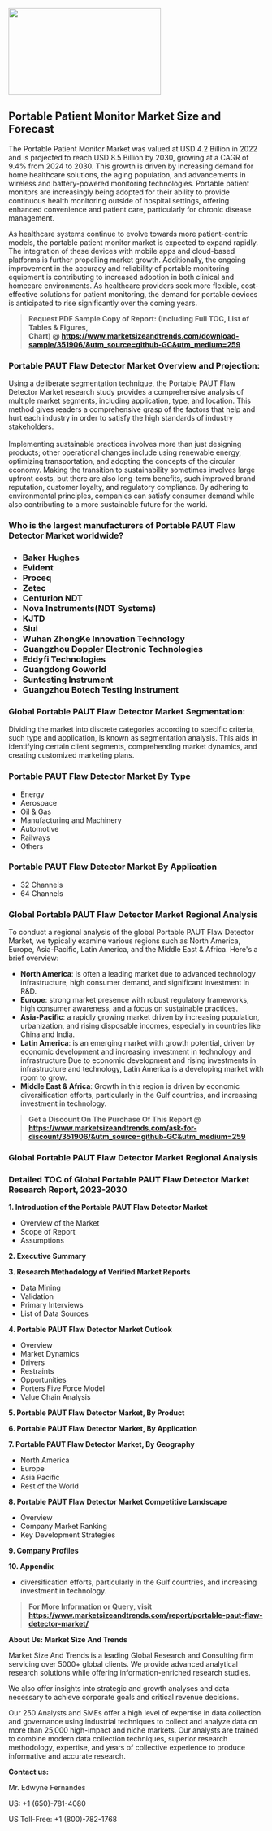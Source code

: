 <p><img class="alignnone size-medium wp-image-20088" src="https://ffe5etoiles.com/wp-content/uploads/2024/12/MST1-300x171.png" alt="" width="300" height="171" /></p><h2>Portable Patient Monitor Market Size and Forecast</h2><p>The Portable Patient Monitor Market was valued at USD 4.2 Billion in 2022 and is projected to reach USD 8.5 Billion by 2030, growing at a CAGR of 9.4% from 2024 to 2030. This growth is driven by increasing demand for home healthcare solutions, the aging population, and advancements in wireless and battery-powered monitoring technologies. Portable patient monitors are increasingly being adopted for their ability to provide continuous health monitoring outside of hospital settings, offering enhanced convenience and patient care, particularly for chronic disease management.</p><p>As healthcare systems continue to evolve towards more patient-centric models, the portable patient monitor market is expected to expand rapidly. The integration of these devices with mobile apps and cloud-based platforms is further propelling market growth. Additionally, the ongoing improvement in the accuracy and reliability of portable monitoring equipment is contributing to increased adoption in both clinical and homecare environments. As healthcare providers seek more flexible, cost-effective solutions for patient monitoring, the demand for portable devices is anticipated to rise significantly over the coming years.</p></p><blockquote id="" class=""><strong>Request PDF Sample Copy of Report: (Including Full TOC, List of Tables &amp; Figures, Chart)&nbsp;@&nbsp;<strong><a href="https://www.marketsizeandtrends.com/download-sample/351906/&utm_source=github-GC&utm_medium=259" target="_blank">https://www.marketsizeandtrends.com/download-sample/351906/&utm_source=github-GC&utm_medium=259</a></strong></strong></blockquote><h3 id="" class="">Portable PAUT Flaw Detector Market&nbsp;Overview and Projection:</h3><p id="" class="">Using a deliberate segmentation technique, the Portable PAUT Flaw Detector Market research study provides a comprehensive analysis of multiple market segments, including application, type, and location. This method gives readers a comprehensive grasp of the factors that help and hurt each industry in order to satisfy the high standards of industry stakeholders. <br /> <br />Implementing sustainable practices involves more than just designing products; other operational changes include using renewable energy, optimizing transportation, and adopting the concepts of the circular economy. Making the transition to sustainability sometimes involves large upfront costs, but there are also long-term benefits, such improved brand reputation, customer loyalty, and regulatory compliance. By adhering to environmental principles, companies can satisfy consumer demand while also contributing to a more sustainable future for the world.</p><h3 id="" class="">Who is the largest manufacturers of&nbsp;Portable PAUT Flaw Detector Market worldwide?</h3><h3 class=""><p><ul><li>Baker Hughes </li><li> Evident </li><li> Proceq </li><li> Zetec </li><li> Centurion NDT </li><li> Nova Instruments(NDT Systems) </li><li> KJTD </li><li> Siui </li><li> Wuhan ZhongKe Innovation Technology </li><li> Guangzhou Doppler Electronic Technologies </li><li> Eddyfi Technologies </li><li> Guangdong Goworld </li><li> Suntesting Instrument </li><li> Guangzhou Botech Testing Instrument</li></ul></p></h3><h3 id="" class="">Global&nbsp;Portable PAUT Flaw Detector Market Segmentation:</h3><p id="" class="">Dividing the market into discrete categories according to specific criteria, such type and application, is known as segmentation analysis. This aids in identifying certain client segments, comprehending market dynamics, and creating customized marketing plans.</p><h3 id="" class="">Portable PAUT Flaw Detector Market&nbsp;By Type</h3><p><p><ul><li>Energy</li><li> Aerospace</li><li> Oil & Gas</li><li> Manufacturing and Machinery</li><li> Automotive</li><li> Railways</li><li> Others</p></li></ul></p></p><h3 id="" class="">Portable PAUT Flaw Detector Market&nbsp;By Application</h3><p class=""><p><ul><li>32 Channels</li><li> 64 Channels</li></ul></p></p><h3 id="" class="">Global Portable PAUT Flaw Detector Market Regional Analysis</h3><p id="" class="">To conduct a regional analysis of the global Portable PAUT Flaw Detector Market, we typically examine various regions such as North America, Europe, Asia-Pacific, Latin America, and the Middle East &amp; Africa. Here's a brief overview:</p><ul><li><strong>North America</strong>: is often a leading market due to advanced technology infrastructure, high consumer demand, and significant investment in R&amp;D.</li><li><strong>Europe</strong>: strong market presence with robust regulatory frameworks, high consumer awareness, and a focus on sustainable practices.</li><li><strong>Asia-Pacific</strong>: a rapidly growing market driven by increasing population, urbanization, and rising disposable incomes, especially in countries like China and India.</li><li><strong>Latin America</strong>: is an emerging market with growth potential, driven by economic development and increasing investment in technology and infrastructure.Due to economic development and rising investments in infrastructure and technology, Latin America is a developing market with room to grow.</li><li><strong>Middle East &amp; Africa</strong>: Growth in this region is driven by economic diversification efforts, particularly in the Gulf countries, and increasing investment in technology.</li></ul><blockquote id="" class=""><strong>Get a Discount On The Purchase Of This Report @ <strong><a href="https://www.marketsizeandtrends.com/ask-for-discount/351906/&utm_source=github-GC&utm_medium=259" target="_blank">https://www.marketsizeandtrends.com/ask-for-discount/351906/&utm_source=github-GC&utm_medium=259</a></strong></strong></blockquote><h3 id="" class="">Global Portable PAUT Flaw Detector Market Regional Analysis</h3><h3 id="" class="">Detailed TOC of Global Portable PAUT Flaw Detector Market Research Report, 2023-2030</h3><p id="" class=""><strong>1. Introduction of the Portable PAUT Flaw Detector Market</strong></p><ul><li>Overview of the Market</li><li>Scope of Report</li><li>Assumptions</li></ul><p id="" class=""><strong>2. Executive Summary</strong></p><p id="" class=""><strong>3. Research Methodology of Verified Market Reports</strong></p><ul><li>Data Mining</li><li>Validation</li><li>Primary Interviews</li><li>List of Data Sources</li></ul><p id="" class=""><strong>4. Portable PAUT Flaw Detector Market Outlook</strong></p><ul><li>Overview</li><li>Market Dynamics</li><li>Drivers</li><li>Restraints</li><li>Opportunities</li><li>Porters Five Force Model</li><li>Value Chain Analysis</li></ul><p id="" class=""><strong>5. Portable PAUT Flaw Detector Market, By Product</strong></p><p id="" class=""><strong>6. Portable PAUT Flaw Detector Market, By Application</strong></p><p id="" class=""><strong>7. Portable PAUT Flaw Detector Market, By Geography</strong></p><ul><li>North America</li><li>Europe</li><li>Asia Pacific</li><li>Rest of the World</li></ul><p id="" class=""><strong>8. Portable PAUT Flaw Detector Market Competitive Landscape</strong></p><ul><li>Overview</li><li>Company Market Ranking</li><li>Key Development Strategies</li></ul><p id="" class=""><strong>9. Company Profiles</strong></p><p id="" class=""><strong>10. Appendix</strong></p><ul><li>diversification efforts, particularly in the Gulf countries, and increasing investment in technology.</li></ul><blockquote id="" class=""><strong>For More Information or Query, visit <strong><strong><a href="https://www.marketsizeandtrends.com/report/portable-paut-flaw-detector-market/" target="_blank">https://www.marketsizeandtrends.com/report/portable-paut-flaw-detector-market/</a></strong></strong></strong></blockquote><p id="" class=""><strong>About Us: Market Size And Trends</strong></p><p id="" class="">Market Size And Trends is a leading Global Research and Consulting firm servicing over 5000+ global clients. We provide advanced analytical research solutions while offering information-enriched research studies.</p><p id="" class="">We also offer insights into strategic and growth analyses and data necessary to achieve corporate goals and critical revenue decisions.</p><p id="" class="">Our 250 Analysts and SMEs offer a high level of expertise in data collection and governance using industrial techniques to collect and analyze data on more than 25,000 high-impact and niche markets. Our analysts are trained to combine modern data collection techniques, superior research methodology, expertise, and years of collective experience to produce informative and accurate research.</p><p id="" class=""><strong>Contact us:</strong></p><p id="" class="">Mr. Edwyne Fernandes</p><p id="" class="">US: +1 (650)-781-4080</p><p id="" class="">US Toll-Free: +1 (800)-782-1768</p>
